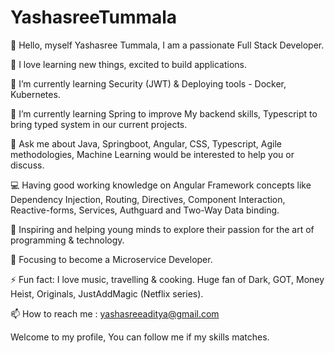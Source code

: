 # YashasreeTummala

👋 Hello, myself Yashasree Tummala, I am a passionate Full Stack Developer. 

🔭 I love learning new things, excited to build applications.

🌱 I’m currently learning Security (JWT) &  Deploying tools - Docker, Kubernetes.

🌱 I’m currently learning Spring to improve My backend skills, Typescript to bring typed system in our current projects.

💬 Ask me about Java, Springboot, Angular, CSS, Typescript, Agile methodologies, Machine Learning would be interested to help you or discuss. 

💻 Having good working knowledge on Angular Framework concepts like Dependency Injection, Routing, Directives, Component Interaction, Reactive-forms, Services, Authguard and Two-Way Data binding.

🎤 Inspiring and helping young minds to explore their passion for the art of programming & technology.

🎯 Focusing to become a Microservice Developer. 

⚡ Fun fact: I love music, travelling & cooking. Huge fan of Dark, GOT, Money Heist, Originals, JustAddMagic (Netflix series).

📫 How to reach me : yashasreeaditya@gmail.com

Welcome to my profile, You can follow me if my skills matches.

